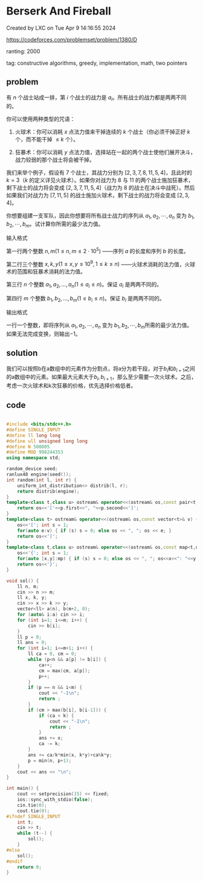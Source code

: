 # Berserk And Fireball

Created by LXC on Tue Apr  9 14:16:55 2024

https://codeforces.com/problemset/problem/1380/D

ranting: 2000

tag: constructive algorithms, greedy, implementation, math, two pointers

## problem


有 $n$ 个战士站成一排，第 $i$ 个战士的战力是 $a_i$。所有战士的战力都是两两不同的。

你可以使用两种类型的咒语：

  1. 火球术：你可以消耗 $x$ 点法力值来干掉连续的 $k$ 个战士（你必须干掉正好 $k$ 个，而不能干掉 $\le k$ 个）。

  2. 狂暴术：你可以消耗 $y$ 点法力值，选择站在一起的两个战士使他们展开决斗，战力较弱的那个战士将会被干掉。

我们来举个例子，假设有 $7$ 个战士，其战力分别为 $[2,3,7,8,11,5,4]$，且此时的$k=3$（$k$ 的定义详见火球术）。如果你对战力为 $8$ 与 $11$ 的两个战士施加狂暴术，剩下战士的战力将会变成 $[2,3,7,11,5,4]$（战力为 $8$ 的战士在决斗中战死）。然后如果我们对战力为 $[7,11,5]$ 的战士施加火球术，剩下战士的战力将会变成 $[2,3,4]$。

你想要组建一支军队，因此你想要将所有战士战力的序列从 $a_1,a_2,\cdots,a_n$ 变为 $b_1,b_2,\cdots,b_m$。试计算你所需的最少法力值。


输入格式

第一行两个整数 $n,m (1\le n,m\le 2\cdot 10^5)$ ——序列 $a$ 的长度和序列 $b$ 的长度。

第二行三个整数 $x,k,y (1\le x,y\le 10^9,1\le k\le n)$ ——火球术消耗的法力值，火球术的范围和狂暴术消耗的法力值。

第三行 $n$ 个整数 $a_1,a_2,…,a_n (1\le a_i\le n)$。保证 $a_i$ 是两两不同的。

第四行 $m$ 个整数 $b_1,b_2,…,b_m(1\le b_i\le n)$。保证 $b_i$ 是两两不同的。

输出格式

一行一个整数，即将序列从 $a_1,a_2,\cdots,a_n$ 变为 $b_1,b_2,\cdots,b_m$所需的最少法力值。如果无法完成变换，则输出$-1$。

## solution

我们可以按照b在a数组中的元素作为分割点，将a分为若干段，对于$b_i$和$b_{i+1}$之间的a数组中的元素。如果最大元素大于$b_i, b_{i+1}$，那么至少需要一次火球术。之后，考虑一次火球术和k次狂暴的价格，优先选择价格低者。

## code

``` cpp

#include <bits/stdc++.h>
#define SINGLE_INPUT
#define ll long long
#define ull unsigned long long
#define N 500005
#define MOD 998244353
using namespace std;

random_device seed;
ranlux48 engine(seed());
int random(int l, int r) {
    uniform_int_distribution<> distrib(l, r);
    return distrib(engine);
}
template<class t,class u> ostream& operator<<(ostream& os,const pair<t,u>& p) {
    return os<<'['<<p.first<<", "<<p.second<<']';
}
template<class t> ostream& operator<<(ostream& os,const vector<t>& v) {
    os<<'['; int s = 1;
    for(auto e:v) { if (s) s = 0; else os << ", "; os << e; }
    return os<<']';
}
template<class t,class u> ostream& operator<<(ostream& os,const map<t,u>& mp){
    os<<'{'; int s = 1;
    for(auto [x,y]:mp) { if (s) s = 0; else os << ", "; os<<x<<": "<<y; }
    return os<<'}';
}

void sol() {
    ll n, m;
    cin >> n >> m;
    ll x, k, y;
    cin >> x >> k >> y;
    vector<ll> a(n), b(m+2, 0);
    for (auto& i:a) cin >> i;
    for (int i=1; i<=m; i++) {
        cin >> b[i];
    }
    ll p = 0;
    ll ans = 0;
    for (int i=1; i<=m+1; i++) {
        ll ca = 0, cm = 0;
        while (p<n && a[p] != b[i]) {
            ca++;
            cm = max(cm, a[p]);
            p++;
        }
        if (p == n && i<m) {
            cout << "-1\n";
            return ;
        }
        if (cm > max(b[i], b[i-1])) {
            if (ca < k) {
                cout << "-1\n";
                return ;
            }
            ans += x;
            ca -= k;
        }
        ans += ca/k*min(x, k*y)+ca%k*y;
        p = min(n, p+1);
    }
    cout << ans << "\n";
}

int main() {
    cout << setprecision(15) << fixed;
    ios::sync_with_stdio(false);
    cin.tie(0);
    cout.tie(0);
#ifndef SINGLE_INPUT
    int t;
    cin >> t;
    while (t--) {
        sol();
    }
#else
    sol();
#endif
    return 0;
}

```
